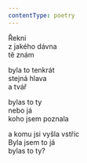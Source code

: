 ```yaml
---
contentType: poetry
---
```


<section>

Řekni  
z jakého dávna  
tě znám

byla to tenkrát  
stejná hlava  
a tvář

</section>

<section>

bylas to ty  
nebo já  
koho jsem poznala

</section>

<section>

a komu jsi vyšla vstříc  
Byla jsem to já  
bylas to ty?

</section>
